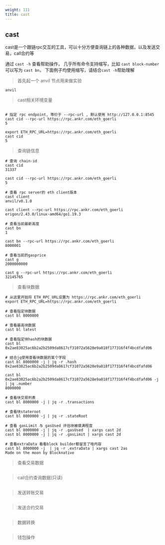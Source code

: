 ```yaml
---
weight: 111
title: cast
---
```


## cast

cast是一个跟链rpc交互的工具，可以十分方便查询链上的各种数据，以及发送交易，call合约等

通过 `cast -h` 查看帮助操作， 几乎所有命令支持缩写，比如 `cast block-number` 可以写为 `cast bn`， 下面例子均使用缩写，请结合`cast -h`帮助理解

> 首先起一个 anvil 节点用来做实验
```shell
anvil

```

> cast相关环境变量

```shell

# 指定 rpc endpoint, 等价于 --rpc-url , 默认使用 http://127.0.0.1:8545
cast cid --rpc-url https://rpc.ankr.com/eth_goerli
5

export ETH_RPC_URL=https://rpc.ankr.com/eth_goerli
cast cid
5

```

> 查询链信息

```shell
# 查询 chain-id
cast cid 
31337

cast cid --rpc-url https://rpc.ankr.com/eth_goerli
5

# 查看 rpc server的 eth client版本
cast client
anvil/v0.1.0

cast client --rpc-url https://rpc.ankr.com/eth_goerli
erigon/2.43.0/linux-amd64/go1.19.3

# 查看当前最新高度
cast bn
1

cast bn --rpc-url https://rpc.ankr.com/eth_goerli
8000001

# 查看当前的gasprice
cast g
2000000000

cast g --rpc-url https://rpc.ankr.com/eth_goerli
32145765
```

> 查看块数据
```shell
# 从这里开始将 ETH_RPC_URL设置为 https://rpc.ankr.com/eth_goerli
export ETH_RPC_URL=https://rpc.ankr.com/eth_goerli

# 查看指定块数据
cast bl 8000000

# 查看最高块数据
cast bl latest

# 查看指定块hash的块数据
cast bl 0x2ae83825ac6b2a2b2509da8617cf31072a5628e9a818f177316f4f4bcdfafd06

# 结合jq使用查看块数据的某个字段
cast bl 8000000 -j | jq -r .hash
0x2ae83825ac6b2a2b2509da8617cf31072a5628e9a818f177316f4f4bcdfafd06

cast bl 0x2ae83825ac6b2a2b2509da8617cf31072a5628e9a818f177316f4f4bcdfafd06 -j | jq .number
8000000

# 查看块交易列表
cast bl 8000000 -j | jq -r .transactions

# 查看块stateroot
cast bl 8000000 -j | jq -r .stateRoot

# 查看 gasLimit 与 gasUsed 评估块被填满程度
cast bl 8000000 -j | jq -r .gasUsed  | xargs cast 2d
cast bl 8000000 -j | jq -r .gasLimit | xargs cast 2d

# 查看extraData 看看block builder都留言了啥内容
cast bl 8000000 -j  | jq -r .extraData | xargs cast 2as
Made on the moon by Blocknative

```

> 查看交易数据

```shell

```

> call合约查询数据(只读)

```shell

```

> 发送转账交易

```shell

```

> 发送合约交易

```shell

```

> 数据转换

```shell

```

> 钱包操作

```shell



```